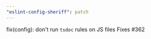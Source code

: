 ```yaml
---
"eslint-config-sheriff": patch
---
```


fix(config): don't run `tsdoc` rules on JS files
Fixes #362
